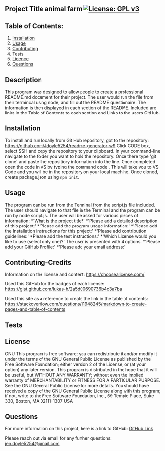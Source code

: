 
## Project Title animal farm      [![License: GPL v3](https://img.shields.io/badge/License-GPLv3-blue.svg)](https://www.gnu.org/licenses/gpl-3.0)

## Table of Contents:
  1. [Installation](#Installation)
  2. [Usage](#Usage)
  3. [Contributing](#Contributing)
  4. [Tests](#Tests)
  5. [Licence](#Licence)
  6. [Questions](#Questions) 

## Description 
This program was designed to allow people to create a professional README.md document for their project.  The user would run the file from their termincal using node, and fill out the README questionaire. The information is then displayed in each section of the README.  Included are links in the Table of Contents to each section and Links to the users GitHub.   

## Installation
 To install and run locally from Git Hub repository, got to the repository: https://github.com/Jdoyle5254/readme-generator-w9
 Click CODE box, select SSH and copy the repository to your clipboard. In your command-line navigate to the folder you want to hold the repository. Once there type 'git clone' and paste the repositiory information into the line. Once completed open the code in VS by typing the command code . This will take you to VS Code and you will be in the repository on your local machine.  Once cloned, create package.json using `npm init`.   

## Usage 
The program can be run from the Terminal from the script.js file included.   The user should navigate to that file in the Terminal and the program can be run by node script.js.   The user will be asked for various pieces of information: 
  *'What is the project title?'
  *'Please add a detailed description of this project:'
  *'Please add the program usage information:'
  *'Please add the Installation instructions for this project:'
  *'Please add contribution guidelines:'
  *Please add the test instructions:'
  *'Which License would you like to use (select only one)?' The user is presented with 4 options. 
  *'Please add your GitHub Profile:'
  *'Please add your email address:'

## Contributing-Credits
Information on the license and content: https://choosealicense.com/

Used this GitHub for the badges of each license: https://gist.github.com/lukas-h/2a5d00690736b4c3a7ba

Used this site as a reference to create the link in the table of contents: 
https://stackoverflow.com/questions/11948245/markdown-to-create-pages-and-table-of-contents

 
## Tests
  

## License
GNU
This program is free software; you can redistribute it and/or modify it under the terms of the GNU General Public License as published by the Free Software Foundation; either version 2 of the License, or (at your option) any later version. This program is distributed in the hope that it will be useful, but WITHOUT ANY WARRANTY; without even the implied warranty of MERCHANTABILITY or FITNESS FOR A PARTICULAR PURPOSE. See the GNU General Public License for more details. You should have received a copy of the GNU General Public License along with this program; if not, write to the Free Software Foundation, Inc., 59 Temple Place, Suite 330, Boston, MA 02111-1307 USA

## Questions 
For more information on this project, here is a link to GitHub:
[GitHub Link](https://github.com/jdoyle5254)

Please reach out via email for any further questions:
jen.doyle5254@gmail.com
